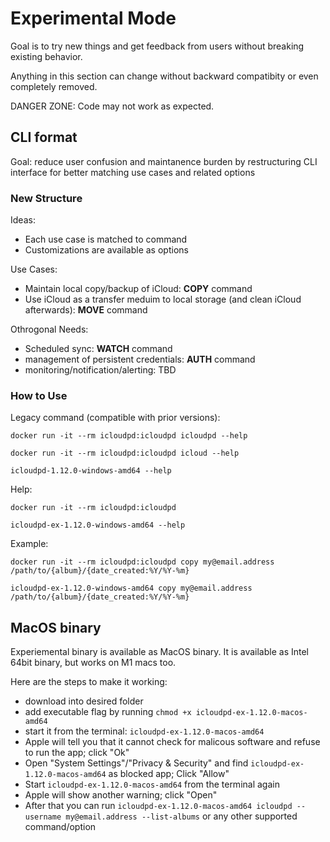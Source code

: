 # Experimental Mode

Goal is to try new things and get feedback from users without breaking existing behavior.

Anything in this section can change without backward compatibity or even completely removed.

DANGER ZONE: Code may not work as expected.

## CLI format

Goal: reduce user confusion and maintanence burden by restructuring CLI interface for better matching use cases and related options

### New Structure

Ideas:
- Each use case is matched to command
- Customizations are available as options

Use Cases:
- Maintain local copy/backup of iCloud: **COPY** command
- Use iCloud as a transfer meduim to local storage (and clean iCloud afterwards): **MOVE** command

Othrogonal Needs:
- Scheduled sync: **WATCH** command
- management of persistent credentials: **AUTH** command
- monitoring/notification/alerting: TBD


### How to Use

Legacy command (compatible with prior versions):

`docker run -it --rm icloudpd:icloudpd icloudpd --help`

`docker run -it --rm icloudpd:icloudpd icloud --help`

`icloudpd-1.12.0-windows-amd64 --help`

Help:

`docker run -it --rm icloudpd:icloudpd`

`icloudpd-ex-1.12.0-windows-amd64 --help`

Example:

`docker run -it --rm icloudpd:icloudpd copy my@email.address /path/to/{album}/{date_created:%Y/%Y-%m}`

`icloudpd-ex-1.12.0-windows-amd64 copy my@email.address /path/to/{album}/{date_created:%Y/%Y-%m}`

## MacOS binary

Experiemental binary is available as MacOS binary. It is available as Intel 64bit binary, but works on M1 macs too.

Here are the steps to make it working:
- download into desired folder
- add executable flag by running `chmod +x icloudpd-ex-1.12.0-macos-amd64`
- start it from the terminal: `icloudpd-ex-1.12.0-macos-amd64`
- Apple will tell you that it cannot check for malicous software and refuse to run the app; click "Ok"
- Open "System Settings"/"Privacy & Security" and find `icloudpd-ex-1.12.0-macos-amd64` as blocked app; Click "Allow"
- Start `icloudpd-ex-1.12.0-macos-amd64` from the terminal again
- Apple will show another warning; click "Open"
- After that you can run `icloudpd-ex-1.12.0-macos-amd64 icloudpd --username my@email.address --list-albums` or any other supported command/option
